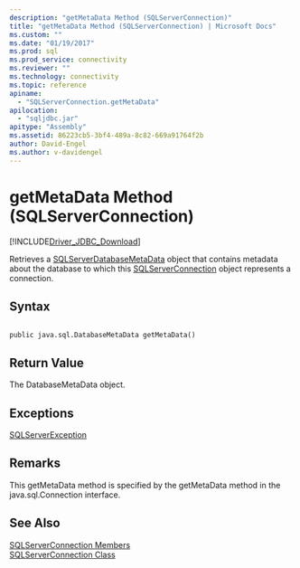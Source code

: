 ```yaml
---
description: "getMetaData Method (SQLServerConnection)"
title: "getMetaData Method (SQLServerConnection) | Microsoft Docs"
ms.custom: ""
ms.date: "01/19/2017"
ms.prod: sql
ms.prod_service: connectivity
ms.reviewer: ""
ms.technology: connectivity
ms.topic: reference
apiname: 
  - "SQLServerConnection.getMetaData"
apilocation: 
  - "sqljdbc.jar"
apitype: "Assembly"
ms.assetid: 86223cb5-3bf4-489a-8c82-669a91764f2b
author: David-Engel
ms.author: v-davidengel
---
```

# getMetaData Method (SQLServerConnection)
[!INCLUDE[Driver_JDBC_Download](../../../includes/driver_jdbc_download.md)]

  Retrieves a [SQLServerDatabaseMetaData](../../../connect/jdbc/reference/sqlserverdatabasemetadata-class.md) object that contains metadata about the database to which this [SQLServerConnection](../../../connect/jdbc/reference/sqlserverconnection-class.md) object represents a connection.  
  
## Syntax  
  
```  
  
public java.sql.DatabaseMetaData getMetaData()  
```  
  
## Return Value  
 The DatabaseMetaData object.  
  
## Exceptions  
 [SQLServerException](../../../connect/jdbc/reference/sqlserverexception-class.md)  
  
## Remarks  
 This getMetaData method is specified by the getMetaData method in the java.sql.Connection interface.  
  
## See Also  
 [SQLServerConnection Members](../../../connect/jdbc/reference/sqlserverconnection-members.md)   
 [SQLServerConnection Class](../../../connect/jdbc/reference/sqlserverconnection-class.md)  
  
  
